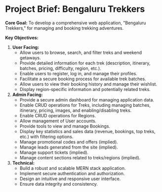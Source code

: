 # Project Brief: Bengaluru Trekkers

**Core Goal:** To develop a comprehensive web application, "Bengaluru Trekkers," for managing and booking trekking adventures.

**Key Objectives:**

1.  **User Facing:**
    *   Allow users to browse, search, and filter treks and weekend getaways.
    *   Provide detailed information for each trek (description, itinerary, batches, pricing, difficulty, region, etc.).
    *   Enable users to register, log in, and manage their profiles.
    *   Facilitate a secure booking process for available trek batches.
    *   Allow users to view their booking history and manage their wishlist.
    *   Display region-specific information and potentially related treks.
2.  **Admin Facing:**
    *   Provide a secure admin dashboard for managing application data.
    *   Enable CRUD operations for Treks, including managing batches, itinerary, pricing, images, and enabling/disabling treks.
    *   Enable CRUD operations for Regions.
    *   Allow management of User accounts.
    *   Provide tools to view and manage Bookings.
    *   Display key statistics and sales data (revenue, bookings, top treks, etc.) with filtering options.
    *   Manage promotional codes and offers (implied).
    *   Manage leads generated from the site (implied).
    *   Manage support tickets (implied).
    *   Manage content sections related to treks/regions (implied).
3.  **Technical:**
    *   Build a robust and scalable MERN stack application.
    *   Implement secure authentication and authorization.
    *   Design an intuitive and responsive user interface.
    *   Ensure data integrity and consistency. 